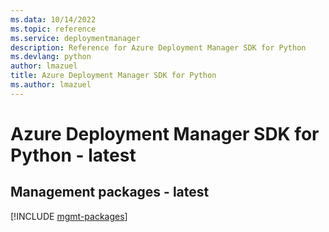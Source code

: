 ```yaml
---
ms.data: 10/14/2022
ms.topic: reference
ms.service: deploymentmanager
description: Reference for Azure Deployment Manager SDK for Python
ms.devlang: python
author: lmazuel
title: Azure Deployment Manager SDK for Python
ms.author: lmazuel
---
```

# Azure Deployment Manager SDK for Python - latest

## Management packages - latest
[!INCLUDE [mgmt-packages](deployment-manager-mgmt-index.md)]